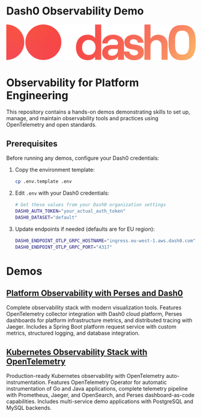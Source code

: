 # Dash0 Observability Demo
![Dash0 Logo](./Images/dash0-logo.png)

# Observability for Platform Engineering

This repository contains a hands-on demos demonstrating skills to set up, manage, and maintain observability tools and practices using OpenTelemetry and open standards.

## Prerequisites

Before running any demos, configure your Dash0 credentials:

1. Copy the environment template:
   ```bash
   cp .env.template .env
   ```

2. Edit `.env` with your Dash0 credentials:
   ```bash
   # Get these values from your Dash0 organization settings
   DASH0_AUTH_TOKEN="your_actual_auth_token"
   DASH0_DATASET="default"
   ```

3. Update endpoints if needed (defaults are for EU region):
   ```bash
   DASH0_ENDPOINT_OTLP_GRPC_HOSTNAME="ingress.eu-west-1.aws.dash0.com"
   DASH0_ENDPOINT_OTLP_GRPC_PORT="4317"
   ```

# Demos

## [Platform Observability with Perses and Dash0](./dash0-otel-sandbox/)

Complete observability stack with modern visualization tools. Features OpenTelemetry collector integration with Dash0 cloud platform, Perses dashboards for platform infrastructure metrics, and distributed tracing with Jaeger. Includes a Spring Boot platform request service with custom metrics, structured logging, and database integration.

## [Kubernetes Observability Stack with OpenTelemetry](./k8s-observability-stack/)

Production-ready Kubernetes observability with OpenTelemetry auto-instrumentation. Features OpenTelemetry Operator for automatic instrumentation of Go and Java applications, complete telemetry pipeline with Prometheus, Jaeger, and OpenSearch, and Perses dashboard-as-code capabilities. Includes multi-service demo applications with PostgreSQL and MySQL backends.
